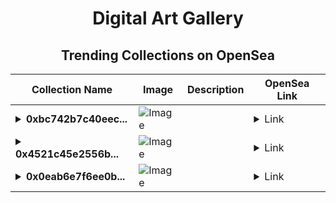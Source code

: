 <div align="center">

# Digital Art Gallery

## Trending Collections on OpenSea

| Collection Name                       | Image                                                                                     | Description                       | OpenSea Link                                                                                          |
|---------------------------------------|-------------------------------------------------------------------------------------------|-----------------------------------|--------------------------------------------------------------------------------------------------------|
| **<details><summary>0xbc742b7c40eec...</summary>0xbc742b7c40eec07fe44c9c38727ef6fdf7d2ebe6</details>** | ![Image](https://i2.seadn.io/optimism/0x2b4af402b907327489273847f7ee3b7c9a3b1187/9ae436df9b76bc38bc7163286d56c5/509ae436df9b76bc38bc7163286d56c5.png?w=200&auto=format) |  | <details><summary>Link</summary>[0xbc742b7c40eec07fe44c9c38727ef6fdf7d2ebe6](https://opensea.io/collection/0xbc742b7c40eec07fe44c9c38727ef6fdf7d2ebe6)</details> |
| **<details><summary>0x4521c45e2556b...</summary>0x4521c45e2556b2e12894b23cb8f18e00b203b548</details>** | ![Image](https://i2.seadn.io/optimism/0x0db381bd89dc205c92403bd8338a85b60aac25ab/3025469e639bd8d14a99d21e104cad/b33025469e639bd8d14a99d21e104cad.jpeg?w=200&auto=format) |  | <details><summary>Link</summary>[0x4521c45e2556b2e12894b23cb8f18e00b203b548](https://opensea.io/collection/0x4521c45e2556b2e12894b23cb8f18e00b203b548)</details> |
| **<details><summary>0x0eab6e7f6ee0b...</summary>0x0eab6e7f6ee0bb0c3bc3a9fbd8a1fea14aab061c</details>** | ![Image](https://i2.seadn.io/optimism/0x2b4af402b907327489273847f7ee3b7c9a3b1187/9ae436df9b76bc38bc7163286d56c5/509ae436df9b76bc38bc7163286d56c5.png?w=200&auto=format) |  | <details><summary>Link</summary>[0x0eab6e7f6ee0bb0c3bc3a9fbd8a1fea14aab061c](https://opensea.io/collection/0x0eab6e7f6ee0bb0c3bc3a9fbd8a1fea14aab061c)</details> |

</div>